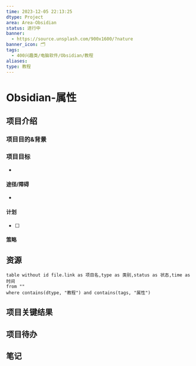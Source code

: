 ```yaml
---
time: 2023-12-05 22:13:25
dtype: Project
area: Area-Obsidian
status: 进行中
banner:
  - https://source.unsplash.com/900x1600/?nature
banner_icon: 🗂️
tags:
  - 400兴趣类/电脑软件/Obsidian/教程
aliases: 
type: 教程
---
```


# Obsidian-属性 
## 项目介绍



### 项目目的&背景



### 项目目标
- 

#### 途径/障碍
- 
 
#### 计划
- [ ] 

#### 策略


## 资源

```dataview
table without id file.link as 项目名,type as 类别,status as 状态,time as 时间
from ""   
where contains(dtype, "教程") and contains(tags, "属性")
```

## 项目关键结果


## 项目待办


## 笔记

